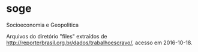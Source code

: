 # soge
Socioeconomia e Geopolitica

Arquivos do diretório "files" extraídos de http://reporterbrasil.org.br/dados/trabalhoescravo/, acesso em 2016-10-18.
